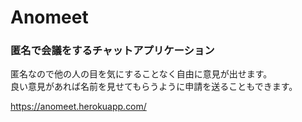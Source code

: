 # Anomeet

### 匿名で会議をするチャットアプリケーション

匿名なので他の人の目を気にすることなく自由に意見が出せます。  
良い意見があれば名前を見せてもらうように申請を送ることもできます。

https://anomeet.herokuapp.com/
